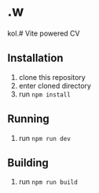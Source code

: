 # .w
kol.# Vite powered CV

## Installation
1. clone this repository
2. enter cloned directory
3. run ```npm install```

## Running
1. run ```npm run dev```

## Building
1. run ```npm run build```
